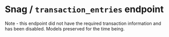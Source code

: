 # Snag / `transaction_entries` endpoint

Note - this endpoint did not have the required transaction information and has been disabled. Models preserved for the time being.
